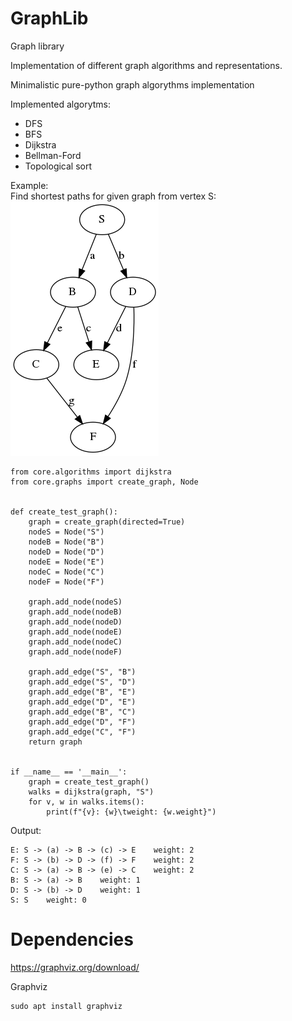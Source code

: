 # GraphLib

Graph library

Implementation of different graph algorithms and representations.

Minimalistic pure-python graph algorythms implementation

Implemented algorytms:
* DFS
* BFS
* Dijkstra
* Bellman-Ford
* Topological sort

Example:  
Find shortest paths for given graph from vertex S:  
![alt text](tests/graph_images/graph_2.png)  
```
from core.algorithms import dijkstra
from core.graphs import create_graph, Node


def create_test_graph():
    graph = create_graph(directed=True)
    nodeS = Node("S")
    nodeB = Node("B")
    nodeD = Node("D")
    nodeE = Node("E")
    nodeC = Node("C")
    nodeF = Node("F")

    graph.add_node(nodeS)
    graph.add_node(nodeB)
    graph.add_node(nodeD)
    graph.add_node(nodeE)
    graph.add_node(nodeC)
    graph.add_node(nodeF)

    graph.add_edge("S", "B")
    graph.add_edge("S", "D")
    graph.add_edge("B", "E")
    graph.add_edge("D", "E")
    graph.add_edge("B", "C")
    graph.add_edge("D", "F")
    graph.add_edge("C", "F")
    return graph


if __name__ == '__main__':
    graph = create_test_graph()
    walks = dijkstra(graph, "S")
    for v, w in walks.items():
        print(f"{v}: {w}\tweight: {w.weight}")
```
Output:
```
E: S -> (a) -> B -> (c) -> E	weight: 2
F: S -> (b) -> D -> (f) -> F	weight: 2
C: S -> (a) -> B -> (e) -> C	weight: 2
B: S -> (a) -> B	weight: 1
D: S -> (b) -> D	weight: 1
S: S	weight: 0
```


# Dependencies
https://graphviz.org/download/

Graphviz

```
sudo apt install graphviz
```